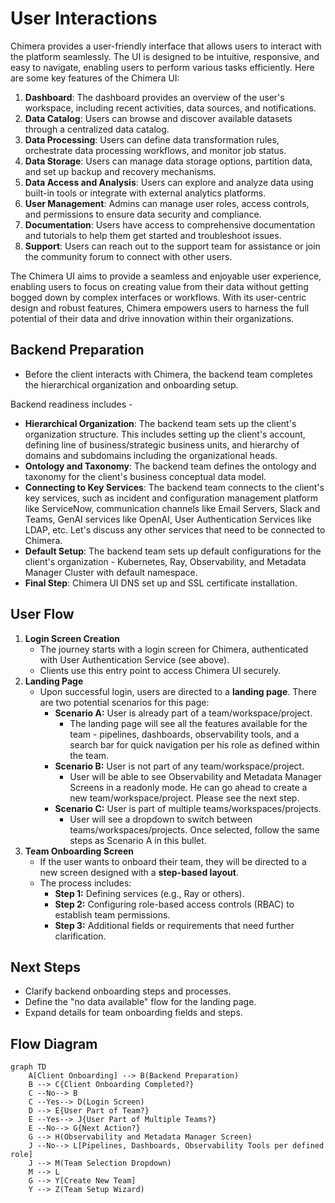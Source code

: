# User Interactions
Chimera provides a user-friendly interface that allows users to interact with the platform seamlessly. The UI is designed to be intuitive, responsive, and easy to navigate, enabling users to perform various tasks efficiently. Here are some key features of the Chimera UI:

1. **Dashboard**: The dashboard provides an overview of the user's workspace, including recent activities, data sources, and notifications.
2. **Data Catalog**: Users can browse and discover available datasets through a centralized data catalog.
3. **Data Processing**: Users can define data transformation rules, orchestrate data processing workflows, and monitor job status.
4. **Data Storage**: Users can manage data storage options, partition data, and set up backup and recovery mechanisms.
5. **Data Access and Analysis**: Users can explore and analyze data using built-in tools or integrate with external analytics platforms.
6. **User Management**: Admins can manage user roles, access controls, and permissions to ensure data security and compliance.
7. **Documentation**: Users have access to comprehensive documentation and tutorials to help them get started and troubleshoot issues.
8. **Support**: Users can reach out to the support team for assistance or join the community forum to connect with other users.

The Chimera UI aims to provide a seamless and enjoyable user experience, enabling users to focus on creating value from their data without getting bogged down by complex interfaces or workflows. With its user-centric design and robust features, Chimera empowers users to harness the full potential of their data and drive innovation within their organizations.

## Backend Preparation
- Before the client interacts with Chimera, the backend team completes the hierarchical organization and onboarding setup.

Backend readiness includes -
- **Hierarchical Organization**: The backend team sets up the client's organization structure. This includes setting up the client's account, defining line of business/strategic business units, and hierarchy of domains and subdomains including the organizational heads.
- **Ontology and Taxonomy**: The backend team defines the ontology and taxonomy for the client's business conceptual data model.
- **Connecting to Key Services**: The backend team connects to the client's key services, such as incident and configuration management platform like ServiceNow, communication channels like Email Servers, Slack and Teams, GenAI services like OpenAI, User Authentication Services like LDAP, etc. Let's discuss any other services that need to be connected to Chimera.
- **Default Setup**: The backend team sets up default configurations for the client's organization - Kubernetes, Ray, Observability, and Metadata Manager Cluster with default namespace.
- **Final Step**: Chimera UI DNS set up and SSL certificate installation.

## User Flow
1. **Login Screen Creation**
    - The journey starts with a login screen for Chimera, authenticated with User Authentication Service (see above).
    - Clients use this entry point to access Chimera UI securely.
2. **Landing Page**
    - Upon successful login, users are directed to a **landing page**. There are two potential scenarios for this page:
        - **Scenario A:** User is already part of a team/workspace/project.
            - The landing page will see all the features available for the team - pipelines, dashboards, observability tools, and a search bar for quick navigation per his role as defined within the team.
        - **Scenario B:** User is not part of any team/workspace/project.
            - User will be able to see Observability and Metadata Manager Screens in a readonly mode. He can go ahead to create a new team/workspace/project. Please see the next step.
        - **Scenario C:** User is part of multiple teams/workspaces/projects.
            - User will see a dropdown to switch between teams/workspaces/projects. Once selected, follow the same steps as Scenario A in this bullet.
3. **Team Onboarding Screen**
    - If the user wants to onboard their team, they will be directed to a new screen designed with a **step-based layout**.
    - The process includes:
        - **Step 1:** Defining services (e.g., Ray or others).
        - **Step 2:** Configuring role-based access controls (RBAC) to establish team permissions.
        - **Step 3:** Additional fields or requirements that need further clarification.

## Next Steps
- Clarify backend onboarding steps and processes.
- Define the "no data available" flow for the landing page.
- Expand details for team onboarding fields and steps.

## Flow Diagram

```mermaid
graph TD
    A[Client Onboarding] --> B(Backend Preparation)
    B --> C{Client Onboarding Completed?}
    C --No--> B
    C --Yes--> D(Login Screen)
    D --> E{User Part of Team?}
    E --Yes--> J{User Part of Multiple Teams?}
    E --No--> G{Next Action?}
    G --> H(Observability and Metadata Manager Screen)
    J --No--> L[Pipelines, Dashboards, Observability Tools per defined role]
    J --> M(Team Selection Dropdown)
    M --> L
    G --> Y[Create New Team]
    Y --> Z(Team Setup Wizard)
```